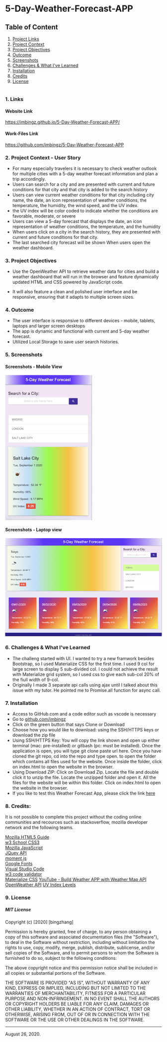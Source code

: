 # 5-Day-Weather-Forecast-APP

## Table of Content
1. [ Project Links ](#Links)
2. [ Project Context ](#context)
3. [ Project Objectives ](#objectives)
4. [ Outcome ](#Outcome)
5. [ Screenshots ](#Screenshots)
6. [Challenges & What I've Learned](#learned)
7. [Installation](#Installation)
8. [Credits](#Credits)
9. [ License ](#License)
#

       
#
<a name = "Links"></a>
### 1. Links 

#### Website Link
https://imbingz.github.io/5-Day-Weather-Forecast-APP/

#### Work-Files Link
https://github.com/imbingz/5-Day-Weather-Forecast-APP


<a name = "context"></a>
### 2. Project Context - User Story
* For many especially travelers it is necessary to check weather outlook for multiple cities with a 5-day weather forecast information and plan a trip accordingly. 
* Users can search for a city and are presented with current and future conditions for that city and that city is added to the search history
* Users can view current weather conditions for that city including city name, the date, an icon representation of weather conditions, the temperature, the humidity, the wind speed, and the UV index. 
* the UV index will be color coded to indicate whether the conditions are favorable, moderate, or severe
* Users can view a 5-day forecast that displays the date, an icon representation of weather conditions, the temperature, and the humidity
* When users click on a city in the search history, they are presented with current and future conditions for that city. 
* The last searched city forecast will be shown When users open the weather dashboard. 


<a name = "objectives"></a>
### 3. Project Objectives
* Use the OpenWeather API to retrieve weather data for cities and build a weather dashboard that will run in the browser and feature dynamically updated HTML and CSS powered by JavaScript code.

* It will also feature a clean and polished user interface and be responsive, ensuring that it adapts to multiple screen sizes.


<a name = "Outcome"></a>
### 4. Outcome
* The user interface is responsive to different devices - mobile, tablets, laptops and larger screen desktops
* The app is dynamic and functional with current and 5-day weather forecast. 
* Utilized Local Storage to save user search histories. 

<a name="Screenshots"></a>
### 5. Screenshots 

#### Screenshots - Mobile View
<kbd>![screenshot-mobile](./assets/images/m1.png)</kbd>

####  Screenshots - Laptop view 
<kbd>![screenshot-laptop](./assets/images/s1.png)</kbd>

<a name="learned"></a>
### 6. Challenges & What I've Learned
* The challeng started with UI. I wanted to try a new framwork besides Bootstrap, so I used Materialize CSS for the first time. I used 9 col for large screen to display 5 sub-divided col. I could not achieve the result with Materialize grid system, so I used css to give each sub-col 20% of the fiull width of 9-col. 
* Originally I made 3 separate api calls using ajax until I talked  about this issue with my tutor. He pointed me to Promise.all function for async call. 


<a name="Installation"></a>
### 7. Installation
* Access to GitHub.com and a code editor such as vscode is necessary
* Go to [github.com/imbingz](https://github.com/imbingz/5-Day-Weather-Forecast-APP)
* Click on the green button that says Clone or Download
* Choose how you would like to download: using the SSH/HTTPS keys or download the zip file
* Using SSH/HTTPS Key: You will copy the link shown and open up either terminal (mac: pre-installed) or gitbash (pc: must be installed). Once the application is open, you will type git clone paste url here. Once you have cloned the git repo, cd into the repo and type open. to open the folder which contains all files used for the website. Once inside the folder, click on index.html to open the website in the browser.
* Using Download ZIP: Click on Download Zip. Locate the file and double click it to unzip the file. Locate the unzipped folder and open it. All the files for the website will be within this folder. Click on index.html to open the website in the browser.
* If you like to test this Weather Forecast App, please click the link [here](https://imbingz.github.io/5-Day-Weather-Forecast-APP/)

<a name="Credits"></a>
### 8. Credits:
It is not possible to complete this project without the coding online communities and recources such as stackoverflow, mozilla developer network and the following teams. 


[Mozilla HTML5 Guide](https://developer.mozilla.org/en-US/docs/Web/Guide/HTML/HTML5)<br>
[w3 School CSS3](https://www.w3schools.com/css/css_intro.asp)<br>
[Mozilla JavaScript](https://developer.mozilla.org/en-US/docs/Web/JavaScript)<br>
[JQuey API](https://api.jquery.com/)<br>
[moment.js](https://momentjs.com/)<br>
[Google Fonts](https://fonts.google.com/)<br>
[Visual Studio Code](https://code.visualstudio.com/)<br>
[w3 code validator](https://validator.w3.org/)<br>
[Materialize CSS](https://materializecss.com/about.html)
[YouTube - Build Weather APP with Weather Map API](https://www.youtube.com/watch?v=KT6Jaxl0JM4&list=PLAEoBV_GLyq4klW-2Pm75_5-r4oHhwqlm&index=4)
[OpenWeather API](https://openweathermap.org/)
[UV Index Levels](https://en.wikipedia.org/wiki/Ultraviolet_index#:~:text=A%20UV%20index%20reading%20of%203%20to%205%20means%20moderate,when%20the%20Sun%20is%20strongest.&text=A%20UV%20index%20reading%20of%206%20to%207%20means%20high,and%20eye%20damage%20is%20needed.)


<a name="License"></a>
### 9. License
##### MIT License
<p>Copyright (c) [2020] [bingzhang]</p>
<p>Permission is hereby granted, free of charge, to any person obtaining a copy of this software and associated documentation files (the "Software"), to deal in the Software without restriction, including without limitation the rights to use, copy, modify, merge, publish, distribute, sublicense, and/or sell copies of the Software, and to permit persons to whom the Software is furnished to do so, subject to the following conditions:</p>
<p>The above copyright notice and this permission notice shall be included in all copies or substantial portions of the Software.</p>
<p>THE SOFTWARE IS PROVIDED "AS IS", WITHOUT WARRANTY OF ANY KIND, EXPRESS OR IMPLIED, INCLUDING BUT NOT LIMITED TO THE WARRANTIES OF MERCHANTABILITY, FITNESS FOR A PARTICULAR PURPOSE AND NON-INFRINGEMENT. IN NO EVENT SHALL THE AUTHORS OR COPYRIGHT HOLDERS BE LIABLE FOR ANY CLAIM, DAMAGES OR OTHER LIABILITY, WHETHER IN AN ACTION OF CONTRACT, TORT OR OTHERWISE, ARISING FROM, OUT OF OR IN CONNECTION WITH THE SOFTWARE OR THE USE OR OTHER DEALINGS IN THE SOFTWARE.</p>
<hr>
August 26, 2020.


